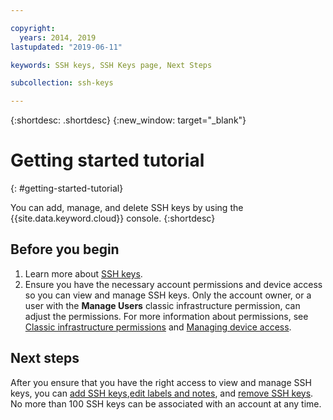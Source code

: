 ```yaml
---

copyright:
  years: 2014, 2019
lastupdated: "2019-06-11"

keywords: SSH keys, SSH Keys page, Next Steps

subcollection: ssh-keys

---
```


{:shortdesc: .shortdesc}
{:new_window: target="_blank"}

# Getting started tutorial
{: #getting-started-tutorial}

You can add, manage, and delete SSH keys by using the {{site.data.keyword.cloud}} console.
{:shortdesc}

## Before you begin
1. Learn more about [SSH keys](/docs/infrastructure/ssh-keys?topic=ssh-keys-about-ssh-keys).
2. Ensure you have the necessary account permissions and device access so you can view and manage SSH keys. Only the account owner, or a user with the **Manage Users** classic infrastructure permission, can adjust the permissions. For more information about permissions, see [Classic infrastructure permissions](/docs/iam?topic=iam-infrapermission#infrapermission) and [Managing device access](/docs/vsi?topic=virtual-servers-managing-device-access).

## Next steps

After you ensure that you have the right access to view and manage SSH keys, you can [add SSH keys](/docs/infrastructure/ssh-keys?topic=ssh-keys-adding-an-ssh-key#adding-an-ssh-key),[edit labels and notes](/docs/infrastructure/ssh-keys?topic=ssh-keys-editing-details-for-an-ssh-key#editing-details-for-an-ssh-key), and [remove SSH keys](/docs/infrastructure/ssh-keys?topic=ssh-keys-removing-an-ssh-key#removing-an-ssh-key). No more than 100 SSH keys can be associated with an account at any time.

